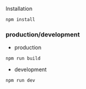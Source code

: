 Installation
```text
npm install
```

### production/development
* production
```text
npm run build
```

* development
```text
npm run dev
```
